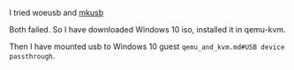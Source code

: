 I tried woeusb and [mkusb](https://askubuntu.com/questions/1063842/bootable-usb-for-windows-10/1063861#1063861)

Both failed. So I have downloaded Windows 10 iso, installed it in qemu-kvm.

Then I have mounted usb to Windows 10 guest `qemu_and_kvm.md#USB device passthrough`.
